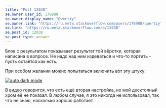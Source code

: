 ```yaml
---
title: "Post 12038"
se.owner.user_id: 178988
se.owner.display_name: "Qwertiy"
se.owner.link: "https://ru.meta.stackoverflow.com/users/178988/qwertiy"
se.link: "https://ru.meta.stackoverflow.com/a/12038"
se.post_id: 12038
se.post_type: answer
---
```

<p>Блок с результатом показывает результат той вёрстки, которая написана в вопросе. Не надо над ним издеваться и что-то портить - пусть остаётся как есть.</p>
<p>При особом желании можно попытаться включить вот эту штуку:</p>
<p><a href="https://i.stack.imgur.com/54Hti.png" rel="nofollow noreferrer"><img src="https://i.stack.imgur.com/54Hti.png" alt="auto dark mode" /></a></p>
<p>В <a href="https://www.youtube.com/watch?v=nVOyAVaIctI" rel="nofollow noreferrer">видео</a> говорится, что есть ещё вторая настройка, но мой десктопный хром её не показал. В любом случае, я это никогда не использовал, так что не знаю, насколько хорошо работает.</p>
